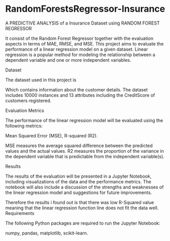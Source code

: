 # RandomForestsRegressor-Insurance
A PREDICTIVE ANALYSIS of a Insurance Dataset using RANDOM FOREST REGRESSOR

It consist of the Random Forest Regressor together with the evaluation aspects in terms of MAE, RMSE, and MSE. This project aims to evaluate the performance of a linear regression model on a given dataset. Linear regression is a popular method for modeling the relationship between a dependent variable and one or more independent variables.

Dataset

The dataset used in this project is 


Which contains information about the customer details. The dataset includes 10000 instances and 13 attributes including the CreditScore of customers registered.

Evaluation Metrics

The performance of the linear regression model will be evaluated using the following metrics:

Mean Squared Error (MSE), R-squared (R2).

MSE measures the average squared difference between the predicted values and the actual values.  R2 measures the proportion of the variance in the dependent variable that is predictable from the independent variable(s).

Results

The results of the evaluation will be presented in a Jupyter Notebook, including visualizations of the data and the performance metrics. The notebook will also include a discussion of the strengths and weaknesses of the linear regression model and suggestions for future improvements.

Therefore the results i found out is that there was  low R-Squared value meaning that the linear regression function line does not fit the data well.
Requirements

The following Python packages are required to run the Jupyter Notebook:

numpy, pandas, matplotlib, scikit-learn.
